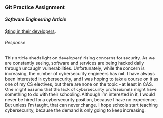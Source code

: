 ### Git Practice Assignment

##### Software Engineering Article

[$ting in their developers](https://sdtimes.com/security/companies-are-making-up-for-lack-of-cybersecurity-professionals-by-investing-in-their-developers/).

###### Response

This article sheds light on developers’ rising concerns for security. As we are constantly seeing, software and services are being hacked daily through uncaught vulnerabilities. Unfortunately, while the concern is increasing, the number of cybersecurity engineers has not. I have always been interested in cybersecurity, and I was hoping to take a course on it as one of my CS electives, but there are none on the topic - at least in CAS. One might assume that the lack of cybersecurity professionals might have something to do with their schooling. Although I’m interested in it, I would never be hired for a cybersecurity position, because I have no experience. But unless I’m taught, that can never change. I hope schools start teaching cybersecurity, because the demand is only going to keep increasing.
